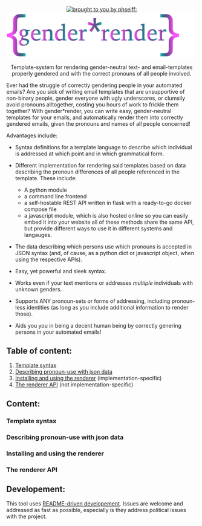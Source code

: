 <p align="center"><a href="https://github.com/phseiff"><img src="https://phseiff.com/images/brought-to-you-by-phseiff.svg" alt="brought to you by phseiff:"></a>
<img src="docs/images/title.svg" alt="{gender*render}"></p>

<p align="center" color="violet">Template-system for rendering gender-neutral text- and email-templates properly gendered and with the correct pronouns of all people involved.</p>

Ever had the struggle of correctly gendering people in your automated emails? Are you sick of writing email templates that are unsupportive of non-binary people, gender everyone with ugly underscores, or clumsily avoid pronouns alltogether, costing you hours of work to frickle them together? With gender\*render, you can write easy, gender-neutral templates for your emails, and automatically render them into correctly gendered emails, given the pronouns and names of all people concerned!

Advantages include:

* Syntax definitions for a template language to describe which individual is addressed at which point and in which grammatical form.

* Different implementation for rendering said templates based on data describing the pronoun differences of all people referenced in the template. These include:

  * A python module
  * a command line frontend
  * a self-hostable REST API written in flask with a ready-to-go docker compose file
  * a javascript module, which is also hosted online so you can easily embed it into your website
all of these methods share the same API, but provide different ways to use it in different systems and langauges.

* The data describing which persons use which pronouns is accepted in JSON syntax (and, of cause, as a python dict or javascript object, when using the respective APIs).

* Easy, yet powerful and sleek syntax.

* Works even if your text mentions or addresses *multiple* individuals with unknown genders.

* Supports ANY pronoun-sets or forms of addressing, including pronoun-less identities (as long as you include additional information to render those).

* Aids you you in being a decent human being by correctly genering persons in your automated emails!

## Table of content:

1. [Template syntax](#template-syntax)
2. [Describing pronoun-use with json data](#describing-pronoun-use-with-json-data)
3. [Installing and using the renderer](#installing-and-using-the-renderer) (implementation-specific)
3. [The renderer API](#the-renderer-api) (not implementation-specific)

## Content:

### Template syntax

### Describing pronoun-use with json data

### Installing and using the renderer

### The renderer API

## Developement:

This tool uses [README-driven developement](https://tom.preston-werner.com/2010/08/23/readme-driven-development.html). Issues are welcome and addressed as fast as possible, especially is they address political issues with the project.
